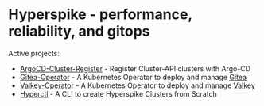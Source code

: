 # Hyperspike - performance, reliability, and gitops

Active projects:

  - [ArgoCD-Cluster-Register](https://github.com/hyperspike/argocd-cluster-register) - Register Cluster-API clusters with Argo-CD
  - [Gitea-Operator](https://github.com/hyperspike/gitea-operator) - A Kubernetes Operator to deploy and manage [Gitea](https://github.com/go-gitea/gitea)
  - [Valkey-Operator](https://github.com/hyperspike/valkey-operator) - A Kubernetes Operator to deploy and manage [Valkey](https://valkey.io/)
  - [Hyperctl](https://github.com/hyperspike/hyperctl) - A CLI to create Hyperspike Clusters from Scratch 
